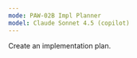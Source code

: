 ```yaml
---
mode: PAW-02B Impl Planner
model: Claude Sonnet 4.5 (copilot)
---
```


Create an implementation plan.